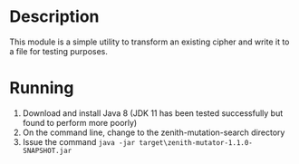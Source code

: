 # Description
This module is a simple utility to transform an existing cipher and write it to a file for testing purposes.

# Running
1. Download and install Java 8 (JDK 11 has been tested successfully but found to perform more poorly)
2. On the command line, change to the zenith-mutation-search directory
3. Issue the command `java -jar target\zenith-mutator-1.1.0-SNAPSHOT.jar`